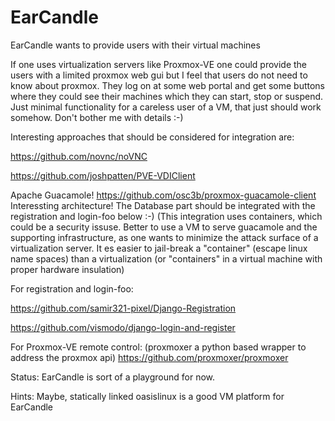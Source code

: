 # EarCandle
EarCandle wants to provide users with their virtual machines 

If one uses virtualization servers like Proxmox-VE one could provide the users with a limited proxmox web gui but I feel that users do not need to know about proxmox. They log on at some web portal and get some buttons where they could see their machines which they can start, stop or suspend.
Just minimal functionality for a careless user of a VM, that just should work somehow. Don't bother me with details :-)



Interesting approaches that should be considered for integration are:

https://github.com/novnc/noVNC

https://github.com/joshpatten/PVE-VDIClient

Apache Guacamole!
https://github.com/osc3b/proxmox-guacamole-client
Interessting architecture! The Database part should be integrated with the registration and login-foo below :-)
(This integration uses containers, which could be a security issuse. Better to use a VM to serve guacamole and the supporting infrastructure, as
one wants to minimize the attack surface of a virtualization server. It es easier to jail-break a "container" (escape linux name spaces) than a virtualization (or "containers" in a virtual machine with proper hardware insulation)


For registration and login-foo:

https://github.com/samir321-pixel/Django-Registration

https://github.com/vismodo/django-login-and-register



For Proxmox-VE remote control:
(proxmoxer a python based wrapper to address the proxmox api)
https://github.com/proxmoxer/proxmoxer


Status:
EarCandle is sort of a playground for now.


Hints: Maybe, statically linked oasislinux is a good VM platform for EarCandle
